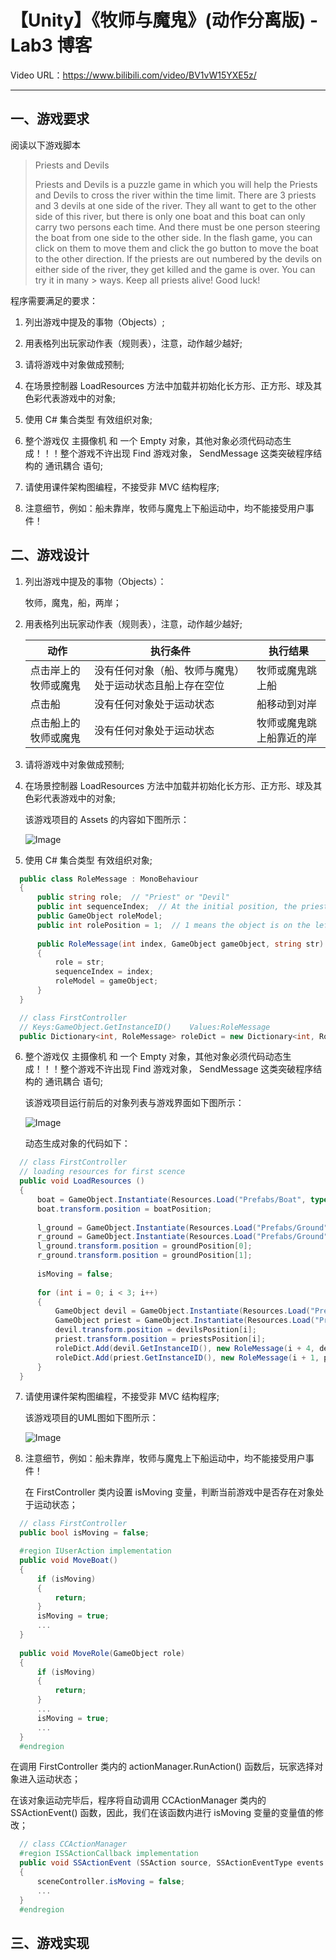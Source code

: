 # 【Unity】《牧师与魔鬼》(动作分离版) - Lab3 博客 

Video URL：https://www.bilibili.com/video/BV1vW15YXE5z/

---

## 一、游戏要求 

阅读以下游戏脚本

>Priests and Devils
>
>Priests and Devils is a puzzle game in which you will help the Priests and Devils to cross the river within the time limit. There are 3 priests and 3 devils at one side of the river. They all want to get to the other side of this river, but there is only one boat and this boat can only carry two persons each time. And there must be one person steering the boat from one side to the other side. In the flash game, you can click on them to move them and click the go button to move the boat to the other direction. If the priests are out numbered by the devils on either side of the river, they get killed and the game is over. You can try it in many > ways. Keep all priests alive! Good luck!

程序需要满足的要求：

1. 列出游戏中提及的事物（Objects）;

2. 用表格列出玩家动作表（规则表），注意，动作越少越好;
  
3. 请将游戏中对象做成预制;
 
4. 在场景控制器 LoadResources 方法中加载并初始化长方形、正方形、球及其色彩代表游戏中的对象;
   
5. 使用 C# 集合类型 有效组织对象;
   
6. 整个游戏仅 主摄像机 和 一个 Empty 对象，其他对象必须代码动态生成！！！整个游戏不许出现 Find 游戏对象， SendMessage 这类突破程序结构的 通讯耦合 语句;

7. 请使用课件架构图编程，不接受非 MVC 结构程序;

8. 注意细节，例如：船未靠岸，牧师与魔鬼上下船运动中，均不能接受用户事件！

## 二、游戏设计 

1. 列出游戏中提及的事物（Objects）：

   牧师，魔鬼，船，两岸；

2. 用表格列出玩家动作表（规则表），注意，动作越少越好;

   | 动作 | 执行条件 | 执行结果 |
   | ---- | ---- | ---- |
   | 点击岸上的牧师或魔鬼 | 没有任何对象（船、牧师与魔鬼）处于运动状态且船上存在空位 | 牧师或魔鬼跳上船 |
   | 点击船 | 没有任何对象处于运动状态 | 船移动到对岸 |
   | 点击船上的牧师或魔鬼 | 没有任何对象处于运动状态 | 牧师或魔鬼跳上船靠近的岸 |

3. 请将游戏中对象做成预制;

4. 在场景控制器 LoadResources 方法中加载并初始化长方形、正方形、球及其色彩代表游戏中的对象;

   该游戏项目的 Assets 的内容如下图所示：
   
   ![Image](./word/media/image1.png)

5. 使用 C# 集合类型 有效组织对象;

```cs
  public class RoleMessage : MonoBehaviour
  {
      public string role;  // "Priest" or "Devil"
      public int sequenceIndex;  // At the initial position, the priest's sequenceIndex value is 1 ~ 3, while the devil's sequenceIndex value is 4 ~ 6
      public GameObject roleModel;
      public int rolePosition = 1;  // 1 means the object is on the left bank, 0 means the object is on the ship, and -1 means the object is on the right bank
  
      public RoleMessage(int index, GameObject gameObject, string str)
      {
          role = str;
          sequenceIndex = index;
          roleModel = gameObject;
      }
  }

  // class FirstController
  // Keys:GameObject.GetInstanceID()    Values:RoleMessage
  public Dictionary<int, RoleMessage> roleDict = new Dictionary<int, RoleMessage>();
```

6. 整个游戏仅 主摄像机 和 一个 Empty 对象，其他对象必须代码动态生成！！！整个游戏不许出现 Find 游戏对象， SendMessage 这类突破程序结构的 通讯耦合 语句;

   该游戏项目运行前后的对象列表与游戏界面如下图所示：
   
   ![Image](./word/media/image2.png)

   动态生成对象的代码如下：
   
```cs
  // class FirstController
  // loading resources for first scence
  public void LoadResources ()
  {
      boat = GameObject.Instantiate(Resources.Load("Prefabs/Boat", typeof(GameObject))) as GameObject;
      boat.transform.position = boatPosition;
  
      l_ground = GameObject.Instantiate(Resources.Load("Prefabs/Ground", typeof(GameObject))) as GameObject;
  	  r_ground = GameObject.Instantiate(Resources.Load("Prefabs/Ground", typeof(GameObject))) as GameObject;
  	  l_ground.transform.position = groundPosition[0];
      r_ground.transform.position = groundPosition[1];
  
      isMoving = false;
  
      for (int i = 0; i < 3; i++)
      {
          GameObject devil = GameObject.Instantiate(Resources.Load("Prefabs/Devil", typeof(GameObject))) as GameObject;
          GameObject priest = GameObject.Instantiate(Resources.Load("Prefabs/Priest", typeof(GameObject))) as GameObject;
          devil.transform.position = devilsPosition[i];
          priest.transform.position = priestsPosition[i];
          roleDict.Add(devil.GetInstanceID(), new RoleMessage(i + 4, devil, "devil"));
          roleDict.Add(priest.GetInstanceID(), new RoleMessage(i + 1, priest, "priest"));
      }
  }
```

7. 请使用课件架构图编程，不接受非 MVC 结构程序;

   该游戏项目的UML图如下图所示：

   ![Image](./word/media/Main.png)

8. 注意细节，例如：船未靠岸，牧师与魔鬼上下船运动中，均不能接受用户事件！

   在 FirstController 类内设置 isMoving 变量，判断当前游戏中是否存在对象处于运动状态；

```cs
  // class FirstController
  public bool isMoving = false;

  #region IUserAction implementation
  public void MoveBoat()
  {
      if (isMoving)
      {
          return;
      }
      isMoving = true;
      ...
  }
  
  public void MoveRole(GameObject role)
  {
      if (isMoving)
      {
          return;
      }
      ...
      isMoving = true;
      ...
  }
  #endregion
```

  在调用 FirstController 类内的 actionManager.RunAction() 函数后，玩家选择对象进入运动状态；
  
  在该对象运动完毕后，程序将自动调用 CCActionManager 类内的 SSActionEvent() 函数，因此，我们在该函数内进行 isMoving 变量的变量值的修改；

```cs
  // class CCActionManager
  #region ISSActionCallback implementation
  public void SSActionEvent (SSAction source, SSActionEventType events = SSActionEventType.Competeted, int intParam = 0, string strParam = null, Object objectParam = null)
  {
      sceneController.isMoving = false;
      ...
  }
  #endregion
```

## 三、游戏实现 

